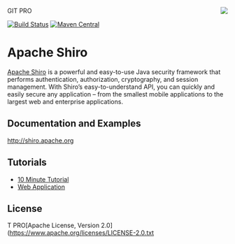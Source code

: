 GIT PRO[<img src="http://shiro.apache.org/assets/images/apache-shiro-logo.png" align="right" />](http://shiro.apache.org)

[![Build Status](https://builds.apache.org/job/Shiro/badge/icon)](https://builds.apache.org/job/Shiro)
[![Maven Central](https://img.shields.io/maven-central/v/org.apache.shiro/shiro-core.svg)]()

Apache Shiro
============

[Apache Shiro](http://shiro.apache.org) is a powerful and easy-to-use Java security framework that performs authentication, authorization, cryptography, and session management. With Shiro’s easy-to-understand API, you can quickly and easily secure any application – from the smallest mobile applications to the largest web and enterprise applications.

Documentation and Examples
--------------------------
http://shiro.apache.org

Tutorials
---------
* [10 Minute Tutorial](http://shiro.apache.org/10-minute-tutorial.html)
* [Web Application](http://shiro.apache.org/webapp-tutorial.html) 

License
-------
T PRO[Apache License, Version 2.0](https://www.apache.org/licenses/LICENSE-2.0.txt
